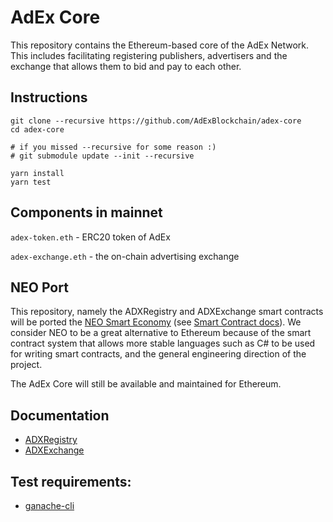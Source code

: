 # AdEx Core

This repository contains the Ethereum-based core of the AdEx Network. This includes facilitating registering publishers, advertisers and the exchange that allows them to bid and pay to each other.

## Instructions

```
git clone --recursive https://github.com/AdExBlockchain/adex-core
cd adex-core

# if you missed --recursive for some reason :)
# git submodule update --init --recursive

yarn install
yarn test

```

## Components in mainnet

``adex-token.eth`` - ERC20 token of AdEx

``adex-exchange.eth`` - the on-chain advertising exchange

## NEO Port

This repository, namely the ADXRegistry and ADXExchange smart contracts will be ported the [NEO Smart Economy](https://neo.org) (see [Smart Contract docs](http://docs.neo.org/en-us/sc/introduction.html)). We consider NEO to be a great alternative to Ethereum because of the smart contract system that allows more stable languages such as C# to be used for writing smart contracts, and the general engineering direction of the project.

The AdEx Core will still be available and maintained for Ethereum.

## Documentation

- [ADXRegistry](/docs/registry.md)
- [ADXExchange](/docs/exchange.md)

## Test requirements:
- [ganache-cli](https://github.com/trufflesuite/ganache-cli)
